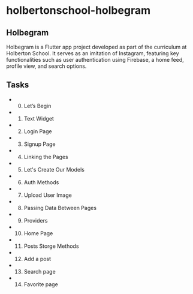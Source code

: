 # holbertonschool-holbegram

## Holbegram
Holbegram is a Flutter app project developed as part of the curriculum at Holberton School. It serves as an imitation of Instagram, featuring key functionalities such as user authentication using Firebase, a home feed, profile view, and search options.

## Tasks
- 0. Let’s Begin
- 1. Text Widget
- 2. Login Page
- 3. Signup Page
- 4. Linking the Pages
- 5. Let's Create Our Models
- 6. Auth Methods
- 7. Upload User Image
- 8. Passing Data Between Pages
- 9. Providers
- 10. Home Page
- 11. Posts Storge Methods
- 12. Add a post
- 13. Search page
- 14. Favorite page
